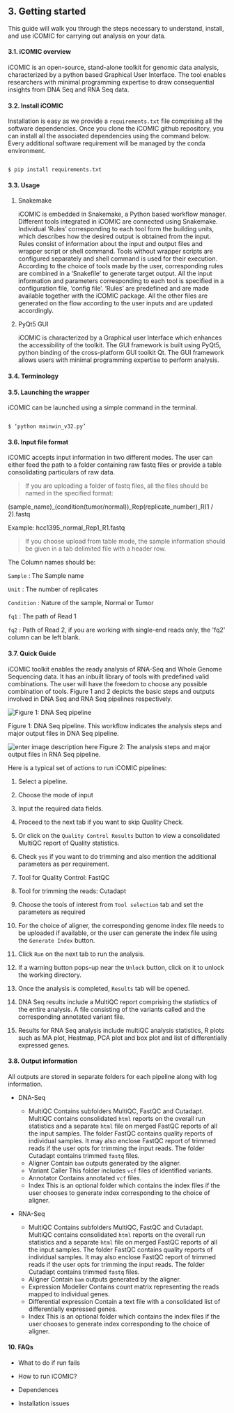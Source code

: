 ## 3. Getting started



This guide will walk you through the steps necessary to understand, install, and use iCOMIC for carrying out analysis on your data.

  

#### 3.1. iCOMIC overview

iCOMIC is an open-source, stand-alone toolkit for genomic data analysis, characterized by a python based Graphical User Interface. The tool enables researchers with minimal programming expertise to draw consequential insights from DNA Seq and RNA Seq data.

#### 3.2. Install iCOMIC

Installation is easy as we provide a `requirements.txt` file comprising all the software dependencies. Once you clone the iCOMIC github repository, you can install all the associated dependencies using the command below. Every additional software requirement will be managed by the conda environment.

```

$ pip install requirements.txt

```

  

#### 3.3. Usage

1) Snakemake

	iCOMIC is embedded in Snakemake, a Python based workflow manager. Different tools integrated in iCOMIC are connected using Snakemake. Individual ‘Rules’ corresponding to each tool form the building units, which describes how the desired output is obtained from the input. Rules consist of information about the input and output files and wrapper script or shell command. Tools without wrapper scripts are configured separately and shell command is used for their execution. According to the choice of tools made by the user, corresponding rules are combined in a ‘Snakefile’ to generate target output. All the input information and parameters corresponding to each tool is specified in a configuration file, ‘config file’. ‘Rules’ are predefined and are made available together with the iCOMIC package. All the other files are generated on the flow according to the user inputs and are updated accordingly. 

2) PyQt5 GUI

	iCOMIC is characterized by a Graphical user Interface which enhances the accessibility of the toolkit. The GUI framework is built using PyQt5, python binding of the cross-platform GUI toolkit Qt. The GUI framework allows users with minimal programming expertise to perform analysis.

  

#### 3.4. Terminology

  

#### 3.5. Launching the wrapper

iCOMIC can be launched using a simple command in the terminal.

```

$ ‘python mainwin_v32.py’

```

#### 3.6. Input file format

iCOMIC accepts input information in two different modes. The user can either feed the path to a folder containing raw fastq files or provide a table consolidating particulars of raw data.

  

>If you are uploading a folder of fastq files, all the files should be named in the specified format:

(sample_name)_(condition(tumor/normal))_Rep(replicate_number)_R(1 / 2).fastq

Example: hcc1395_normal_Rep1_R1.fastq

  

>If you choose upload from table mode, the sample information should be given in a tab delimited file with a header row.

The Column names should be:

`Sample` : The Sample name

`Unit` : The number of replicates

`Condition` : Nature of the sample, Normal or Tumor

`fq1` : The path of Read 1

`fq2` : Path of Read 2, if you are working with single-end reads only, the 'fq2' column can be left blank.

  

#### 3.7. Quick Guide

iCOMIC toolkit enables the ready analysis of RNA-Seq and Whole Genome Sequencing data. It has an inbuilt library of tools with predefined valid combinations. The user will have the freedom to choose any possible combination of tools. Figure 1 and 2 depicts the basic steps and outputs involved in DNA Seq and RNA Seq pipelines respectively.

![Figure 1: DNA Seq pipeline](https://lh3.googleusercontent.com/npDtJeNMB1wk6kVAEA3YbF7Wt_Uv4wrV6tfBqZzxEaikKFgU0J4p45dGUExgU7GBmNPJkEJN5kaN6VOlByKm2xuUCqJ4XykjkjtEGD8LoiIcJ4UhTYPP_6umFEjjOMIG3oErevQIi3EmpmAe7CF5LtCl8skWv1EWHQbMQhgnQOZmOBgfZEuRBmtUzhI2PaxJYZwn4kKrscwX77sOJJYdxSK00spW80crgsRj65rozPvLKyNbxr6wBhhJK9IWWRrNW_JMsJkIxDpvt9ztWMQB4POYRjK7LyX6pFCRs9GjBfVjBkXJGLZw3KCqXUShWBBLHIb1muoQrnGu4sjgo8R-X-Lsxcxt97ZVGudO48G4dCCdk_nNKHJnXDtiH9X4k9sI8gBQa3iKJgvV0QyMIVv88CsZictAe0CPilyfI5YReJlZJz5HmpvybISo8oPipr_ncziSSrECxW_dAkQR_j8JchlLG8XtH2jNdPXtFbVPmp39hlkRxoGUdALIR7EgZ7QWv7VaX8J6TTf3v5uoU9CSL2KHQLOv_cZLdmqWDyZZX1UoD8C8ZV7NXzKD7Q3aByc4GnlpJDzKue3YwVMnt0UqlM4qOOxqIbpZmK-QRHkRlb--3Sc-b_ERvNphRKEL06VDVbMR6OyzB9yuqFeCqmxfO8vFVSFiHZdG_4EYSkbVvgk39Frvgm3H5bOxttxbynk=w1666-h937-no?authuser=0)  

Figure 1: DNA Seq pipeline. This workflow indicates the analysis steps and major output files in DNA Seq pipeline.

![enter image description here](https://lh3.googleusercontent.com/1kfhBfYl2dxfRDbcrkqLVov-M0AsSGV3eR0XnsJ8gJ322gWNcHOBELIj9CBuUX8mXeWsvOUP1-vLs5CpWbGWdHYuJxSExTSjYG7obhx-J0ZhRp7JObqk2FYfkm9mTZGhPnrJoEH1oNQcaF7LV0FYcx1iACp9uqjtA7knLN-QpSOgE1GBcDoKVFQhGG7frXayf6uUuqrhR8vr3kKXcp3aIExH_vuYN3cmWGqkddXFY9-lgtMjGCq3klhybxEitfIrCU1Q85zVPwbHUqhCVSQdft2gj1_Fw-31CX2AvGY4Zkp6oTt_EFpG22sbduGcjG6izz9Z4Q-e37lANfQG7Jfv17Mtq8xibiMT8y_d7L_NTvp58IOq5GKUSpLtgyos2V_Np6IYiVqDk0HJN1dL8Yl3o2UoxpyOQ1WQU_vZCxfKFInMPAIIQ0Zaq_bKpUyJn-fsgBV-FU9V5R6JWldgTS3vfgXqVSa5UV5mX9p1PD0GqeUHOb40ojGP45MD7pqeoEjxoj8-2OWM1pY3VJf-zmCq_5FrucjMLUqbXxeTPIXBr3soK4tV4cuY9StFz4c4rz7Tm1IY9K5yimW6zPYnzp5f3pKUhz4XiOA05saRvmhsHV-e2JtFvKn_mJuVwFgWaaKK5B2n3Vp1XgRhMSUHcEbZTLImgeVmz8gRztlYxpz_f7qHQUQcCB2muvBbjfE2EGk=w1666-h937-no?authuser=0)
Figure 2: The analysis steps and major output files in RNA Seq pipeline.

Here is a typical set of actions to run iCOMIC pipelines:
1. Select a pipeline.

2. Choose the mode of input

3. Input the required data fields.

4. Proceed to the next tab if you want to skip Quality Check.

5. Or click on the `Quality Control Results` button to view a consolidated MultiQC report of Quality statistics.

6. Check `yes` if you want to do trimming and also mention the additional parameters as per requirement.

7. Tool for Quality Control: FastQC

8. Tool for trimming the reads: Cutadapt

9. Choose the tools of interest from `Tool selection` tab and set the parameters as required

10. For the choice of aligner, the corresponding genome index file needs to be uploaded if available, or the user can generate the index file using the `Generate Index` button.

11. Click `Run` on the next tab to run the analysis.

12. If a warning button pops-up near the `Unlock` button, click on it to unlock the working directory.

13. Once the analysis is completed, `Results` tab will be opened.

14. DNA Seq results include a MultiQC report comprising the statistics of the entire analysis. A file consisting of the variants called and the corresponding annotated variant file.

15. Results for RNA Seq analysis include multiQC analysis statistics, R plots such as MA plot, Heatmap, PCA plot and box plot and list of differentially expressed genes.

#### 3.8. Output information

All outputs are stored in separate folders for each pipeline along with log information.

- DNA-Seq

	- MultiQC
	Contains subfolders MultiQC, FastQC and Cutadapt. MultiQC contains consolidated `html` reports on the overall run statistics and a separate `html` file on merged FastQC reports of all the input samples. The folder FastQC contains quality reports of individual samples. It may also enclose FastQC report of trimmed reads if the user opts for trimming the input reads. The folder Cutadapt contains trimmed `fastq` files.
	- Aligner
Contain `bam` outputs generated by the aligner.
	- Variant Caller
This folder includes `vcf` files of identified variants.
	- Annotator
Contains annotated `vcf` files.
	- Index
This is an optional folder which contains the index files if the user chooses to generate index corresponding to the choice of aligner.
- RNA-Seq

	- MultiQC
Contains subfolders MultiQC, FastQC and Cutadapt. MultiQC contains consolidated `html` reports on the overall run statistics and a separate `html` file on merged FastQC reports of all the input samples. The folder FastQC contains quality reports of individual samples. It may also enclose FastQC report of trimmed reads if the user opts for trimming the input reads. The folder Cutadapt contains trimmed `fastq` files.
	- Aligner
Contain `bam` outputs generated by the aligner.
	- Expression Modeller
Contains count matrix representing the reads mapped to individual genes.
	- Differential expression
Contain a text file with a consolidated list of differentially expressed genes.
	- Index
This is an optional folder which contains the index files if the user chooses to generate index corresponding to the choice of aligner.
#### 10. FAQs

- What to do if run fails

- How to run iCOMIC?

- Dependences

- Installation issues
